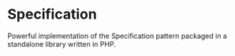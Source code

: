 # Specification
Powerful implementation of the Specification pattern packaged in a standalone library written in PHP.
